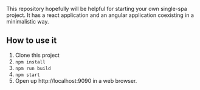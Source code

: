 This repository hopefully will be helpful for starting your own single-spa project.
It has a react application and an angular application coexisting in a minimalistic way.

## How to use it
1. Clone this project
2. `npm install`
3. `npm run build`
4. `npm start`
5. Open up http://localhost:9090 in a web browser.

